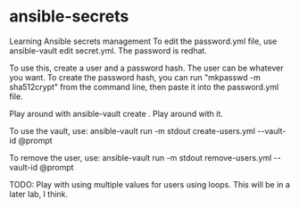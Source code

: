 # ansible-secrets
Learning Ansible secrets management
To edit the password.yml file, use ansible-vault edit secret.yml. The 
password is redhat.

To use this, create a user and a password hash. The user can be whatever 
you want. To create the password hash, you can run "mkpasswd -m sha512crypt" 
from the command line, then paste it into the password.yml file.

Play around with ansible-vault create <file>. Play around with it.

To use the vault, use:
ansible-vault run -m stdout create-users.yml --vault-id @prompt

To remove the user, use:
ansible-vault run -m stdout remove-users.yml --vault-id @prompt

TODO:
Play with using multiple values for users using loops. This 
will be in a later lab, I think.
